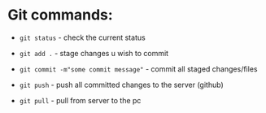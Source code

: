 # Git commands:

- `git status` - check the current status

- `git add .` - stage changes u wish to commit

- `git commit -m"some commit message"` - commit all staged changes/files

- `git push` - push all committed changes to the server (github)

- `git pull` - pull from server to the pc